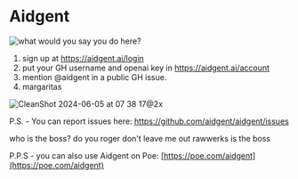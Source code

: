 # Aidgent

![what would you say you do here?](https://i.imgflip.com/8sh73j.jpg)

1. sign up at https://aidgent.ai/login
2. put your GH username and openai key in https://aidgent.ai/account
3. mention @aidgent in a public GH issue.
4. margaritas


![CleanShot 2024-06-05 at 07 38 17@2x](https://github.com/aidgent/aidgent/assets/19483938/7dcfb4da-c54e-439a-b30a-35e40619a250)


P.S. - You can report issues here: https://github.com/aidgent/aidgent/issues

who is the boss?
do you roger
don't leave me out
rawwerks is the boss

P.P.S - you can also use Aidgent on Poe:
[https://poe.com/aidgent](https://poe.com/aidgent)

